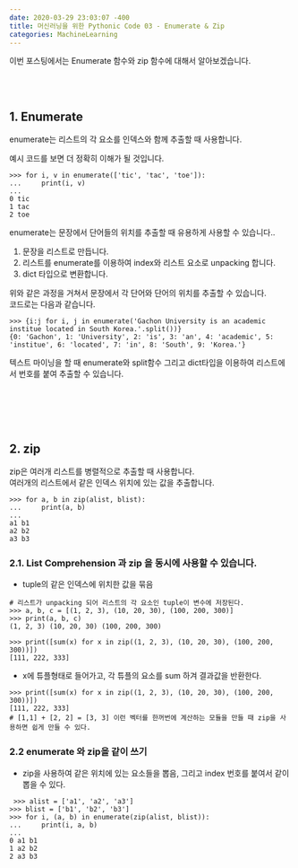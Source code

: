 ```yaml
---
date: 2020-03-29 23:03:07 -400
title: 머신러닝을 위한 Pythonic Code 03 - Enumerate & Zip
categories: MachineLearning
---
```


이번 포스팅에서는 Enumerate 함수와 zip 함수에 대해서 알아보겠습니다.  

<br/>
<br/>

## 1. Enumerate 
enumerate는 리스트의 각 요소를 인덱스와 함께 추출할 때 사용합니다.

예시 코드를 보면 더 정확히 이해가 될 것입니다.  
```
>>> for i, v in enumerate(['tic', 'tac', 'toe']):
...     print(i, v)
...
0 tic
1 tac
2 toe
```

enumerate는 문장에서 단어들의 위치를 추출할 때 유용하게 사용할 수 있습니다..  
1. 문장을 리스트로 만듭니다.  
2. 리스트를 enumerate를 이용하여 index와 리스트 요소로 unpacking 합니다.  
3. dict 타입으로 변환합니다.

위와 같은 과정을 거쳐서 문장에서 각 단어와 단어의 위치를 추출할 수 있습니다.  
코드로는 다음과 같습니다.
```
>>> {i:j for i, j in enumerate('Gachon University is an academic institue located in South Korea.'.split())}
{0: 'Gachon', 1: 'University', 2: 'is', 3: 'an', 4: 'academic', 5: 'institue', 6: 'located', 7: 'in', 8: 'South', 9: 'Korea.'}
```

텍스트 마이닝을 할 때 enumerate와 split함수 그리고 dict타입을 이용하여 리스트에서 번호를 붙여 추출할 수 있습니다.  

<br/>
<br/>
<br/>
<br/>

## 2. zip
zip은 여러개 리스트를 병렬적으로 추출할 때 사용합니다.  
여러개의 리스트에서 같은 인덱스 위치에 있는 값을 추출합니다.  
```
>>> for a, b in zip(alist, blist):
...     print(a, b)
...
a1 b1
a2 b2
a3 b3
```

### 2.1. List Comprehension 과 zip 을 동시에 사용할 수 있습니다.
- tuple의 같은 인덱스에 위치한 값을 묶음
```
# 리스트가 unpacking 되어 리스트의 각 요소인 tuple이 변수에 저장된다.
>>> a, b, c = [(1, 2, 3), (10, 20, 30), (100, 200, 300)]
>>> print(a, b, c)
(1, 2, 3) (10, 20, 30) (100, 200, 300)

>>> print([sum(x) for x in zip((1, 2, 3), (10, 20, 30), (100, 200, 300))])
[111, 222, 333]
```

- x에 튜플형태로 들어가고, 각 튜플의 요소를 sum 하겨 결과값을 반환한다.
```
>>> print([sum(x) for x in zip((1, 2, 3), (10, 20, 30), (100, 200, 300))])
[111, 222, 333]
# [1,1] + [2, 2] = [3, 3] 이런 벡터를 한꺼번에 계산하는 모듈을 만들 때 zip을 사용하면 쉽게 만들 수 있다.
```

### 2.2 enumerate 와 zip을 같이 쓰기
- zip을 사용하여 같은 위치에 있는 요소들을 뽑음, 그리고 index 번호를 붙여서 같이 뽑을 수 있다.
```
 >>> alist = ['a1', 'a2', 'a3']
>>> blist = ['b1', 'b2', 'b3']
>>> for i, (a, b) in enumerate(zip(alist, blist)):
...     print(i, a, b)
...
0 a1 b1
1 a2 b2
2 a3 b3
```








